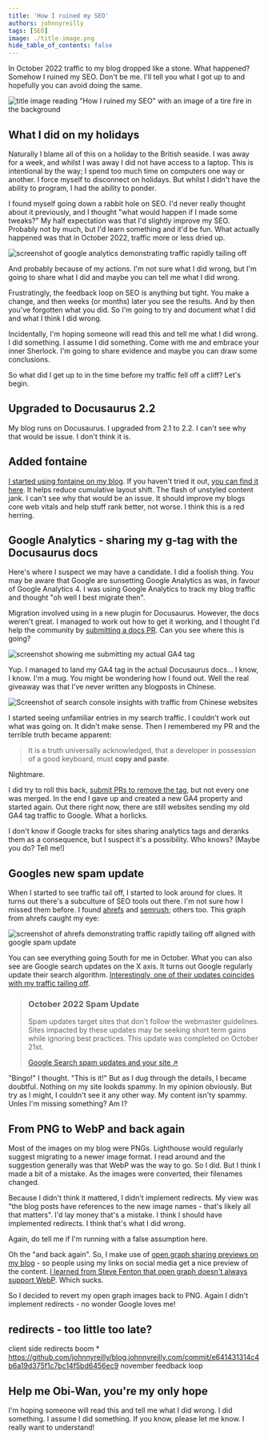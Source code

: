 ```yaml
---
title: 'How I ruined my SEO'
authors: johnnyreilly
tags: [SEO]
image: ./title-image.png
hide_table_of_contents: false
---
```


In October 2022 traffic to my blog dropped like a stone. What happened? Somehow I ruined my SEO. Don't be me. I'll tell you what I got up to and hopefully you can avoid doing the same.

![title image reading "How I ruined my SEO" with an image of a tire fire in the background](title-image.png)

## What I did on my holidays

Naturally I blame all of this on a holiday to the British seaside. I was away for a week, and whilst I was away I did not have access to a laptop. This is intentional by the way; I spend too much time on computers one way or another. I force myself to disconnect on holidays. But whilst I didn't have the ability to program, I had the ability to ponder.

I found myself going down a rabbit hole on SEO. I'd never really thought about it previously, and I thought "what would happen if I made some tweaks?" My half expectation was that I'd slightly improve my SEO. Probably not by much, but I'd learn something and it'd be fun. What actually happened was that in October 2022, traffic more or less dried up.

![screenshot of google analytics demonstrating traffic rapidly tailing off](screenshot-google-analytics.png)

And probably because of my actions. I'm not sure what I did wrong, but I'm going to share what I did and maybe you can tell me what I did wrong.

Frustratingly, the feedback loop on SEO is anything but tight. You make a change, and then weeks (or months) later you see the results. And by then you've forgotten what you did. So I'm going to try and document what I did and what I think I did wrong.

Incidentally, I'm hoping someone will read this and tell me what I did wrong. I did something. I assume I did something. Come with me and embrace your inner Sherlock. I'm going to share evidence and maybe you can draw some conclusions.

So what did I get up to in the time before my traffic fell off a cliff? Let's begin.

## Upgraded to Docusaurus 2.2

My blog runs on Docusaurus. I upgraded from 2.1 to 2.2. I can't see why that would be issue. I don't think it is.

## Added fontaine

[I started using fontaine on my blog](https://github.com/johnnyreilly/blog.johnnyreilly.com/pull/305). If you haven't tried it out, [you can find it here](https://github.com/danielroe/fontaine). It helps reduce cumulative layout shift. The flash of unstyled content jank. I can't see why that would be an issue. It should improve my blogs core web vitals and help stuff rank better, not worse. I think this is a red herring.

## Google Analytics - sharing my g-tag with the Docusaurus docs

Here's where I suspect we may have a candidate. I did a foolish thing. You may be aware that Google are sunsetting Google Analytics as was, in favour of Google Analytics 4. I was using Google Analytics to track my blog traffic and thought "oh well I best migrate then".

Migration involved using in a new plugin for Docusaurus. However, the docs weren't great. I managed to work out how to get it working, and I thought I'd help the community by [submitting a docs PR](https://github.com/facebook/docusaurus/pull/7252). Can you see where this is going?

![screenshot showing me submitting my actual GA4 tag](screenshot-docusaurus-g-tag.png)

Yup. I managed to land my GA4 tag in the actual Docusaurus docs... I know, I know. I'm a mug. You might be wondering how I found out. Well the real giveaway was that I've never written any blogposts in Chinese.

![Screenshot of search console insights with traffic from Chinese websites](screenshot-search-console-insights.png)

I started seeing unfamiliar entries in my search traffic. I couldn't work out what was going on. It didn't make sense. Then I remembered my PR and the terrible truth became apparent:

> It is a truth universally acknowledged, that a developer in possession of a good keyboard, must **copy and paste**.

Nightmare.

I did try to roll this back, [submit PRs to remove the tag](https://github.com/facebook/docusaurus/pull/8313), but not every one was merged. In the end I gave up and created a new GA4 property and started again. Out there right now, there are still websites sending my old GA4 tag traffic to Google. What a horlicks.

I don't know if Google tracks for sites sharing analytics tags and deranks them as a consequence, but I suspect it's a possibility. Who knows? (Maybe you do? Tell me!)

## Googles new spam update

When I started to see traffic tail off, I started to look around for clues. It turns out there's a subculture of SEO tools out there. I'm not sure how I missed them before. I found [ahrefs](https://ahrefs.com) and [semrush](https://semrush.com); others too. This graph from ahrefs caught my eye:

![screenshot of ahrefs demonstrating traffic rapidly tailing off aligned with google spam update](screenshot-ahrefs-spam-update.png)

You can see everything going South for me in October. What you can also see are Google search updates on the X axis. It turns out Google regularly update their search algorithm. [Interestingly, one of their updates coincides with my traffic tailing off](https://ahrefs.com/google-algorithm-updates#october-2022-spam-update-2022-10-19).

> ### October 2022 Spam Update
>
> Spam updates target sites that don't follow the webmaster guidelines. Sites impacted by these updates may be seeking short term gains while ignoring best practices. This update was completed on October 21st.
>
> [Google Search spam updates and your site ↗](https://developers.google.com/search/updates/spam-updates)

"Bingo!" I thought. "This is it!" But as I dug through the details, I became doubtful. Nothing on my site lookds spammy. In my opinion obviously. But try as I might, I couldn't see it any other way. My content isn'ty spammy. Unles I'm missing something? Am I?

## From PNG to WebP and back again

Most of the images on my blog were PNGs. Lighthouse would regularly suggest migrating to a newer image format. I read around and the suggestion generally was that WebP was the way to go. So I did. But I think I made a bit of a mistake. As the images were converted, their filenames changed.

Because I didn't think it mattered, I didn't implement redirects. My view was "the blog posts have references to the new image names - that's likely all that matters". I'd lay money that's a mistake. I think I should have implemented redirects. I think that's what I did wrong.

Again, do tell me if I'm running with a false assumption here.

Oh the "and back again". So, I make use of [open graph sharing previews on my blog](../2021-12-12-open-graph-sharing-previews-guide/index.md) - so people using my links on social media get a nice preview of the content. [I learned from Steve Fenton that open graph doesn't always support WebP](https://www.stevefenton.co.uk/blog/2022/10/webp-opengraph-images/). Which sucks.

So I decided to revert my open graph images back to PNG. Again I didn't implement redirects - no wonder Google loves me!

## redirects - too little too late?

client side redirects boom \* https://github.com/johnnyreilly/blog.johnnyreilly.com/commit/e641431314c4b6a19d375f1c7bc14f5bd6456ec9 november
feedback loop

## Help me Obi-Wan, you're my only hope

I'm hoping someone will read this and tell me what I did wrong. I did something. I assume I did something. If you know, please let me know. I really want to understand!
